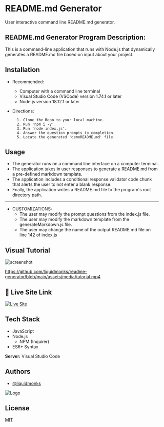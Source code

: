 
# README.md Generator

User interactive command line README.md generator.



## README.md Generator Program Description:

This is a command-line application that runs with Node.js that dynamically generates a README.md file based on input about your project.


## Installation

- Recommended: 
    - Computer with a command line terminal
    - Visual Studio Code (VSCode) version 1.74.1 or later
    - Node.js version 18.12.1 or later

- Directions:

        1. Clone the Repo to your local machine. 
        2. Run 'npm i -y'.
        3. Run 'node index.js'.
        4. Answer the question prompts to completion. 
        5. Locate the generated 'demoREADME.md' file. 

## Usage

- The generator runs on a command line interface on a computer terminal. 
- The application takes in user responses to generate a README.md from a pre-defined markdown template.
- The application includes a conditional response validator code chunk that alerts the user to not enter a blank response.
- Fnally, the application writes a README.md file to the program's root directory path.
________
- CUSTOMIZATIONS:
    - The user may modify the prompt questions from the index.js file. 
    - The user may modify the markdown template from the generateMarkdown.js file. 
    - The user may change the name of the output README.md file on line 142 of index.js



## Visual Tutorial

![screenshot](https://github.com/liquidmonks/readme-generator/blob/main/assets/media/screenshot.gif)

https://github.com/liquidmonks/readme-generator/blob/main/assets/media/tutorial.mp4

## 🔗 Live Site Link
[![Live Site](https://img.shields.io/badge/livesite-click-orange)](https://https://liquidmonks.github.io/weather-dashboard//)

## Tech Stack


- JavaScript
- Node.js 
    - NPM (Inquirer)
- ES6+ Syntax




**Server:** Visual Studio Code


## Authors

- [@liquidmonks](https://www.github.com/liquidmonks)


![Logo](https://i.imgur.com/MrXyBQy.png)


## License

[MIT](https://choosealicense.com/licenses/mit/)

